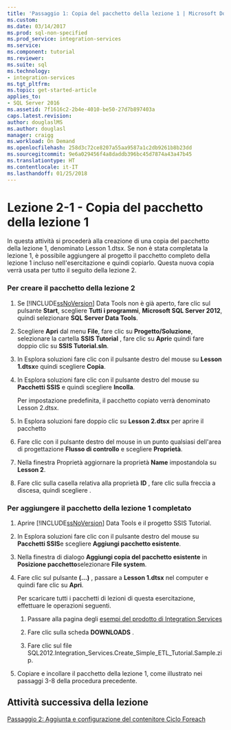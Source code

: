 ```yaml
---
title: 'Passaggio 1: Copia del pacchetto della lezione 1 | Microsoft Docs'
ms.custom: 
ms.date: 03/14/2017
ms.prod: sql-non-specified
ms.prod_service: integration-services
ms.service: 
ms.component: tutorial
ms.reviewer: 
ms.suite: sql
ms.technology:
- integration-services
ms.tgt_pltfrm: 
ms.topic: get-started-article
applies_to:
- SQL Server 2016
ms.assetid: 7f1616c2-2b4e-4010-be50-27d7b897403a
caps.latest.revision: 
author: douglaslMS
ms.author: douglasl
manager: craigg
ms.workload: On Demand
ms.openlocfilehash: 258d3c72ce8207a55aa9587a1c2db9261b8b23dd
ms.sourcegitcommit: 9e6a029456f4a8daddb396bc45d7874a43a47b45
ms.translationtype: HT
ms.contentlocale: it-IT
ms.lasthandoff: 01/25/2018
---
```

# <a name="lesson-2-1---copying-the-lesson-1-package"></a>Lezione 2-1 - Copia del pacchetto della lezione 1
In questa attività si procederà alla creazione di una copia del pacchetto della lezione 1, denominato Lesson 1.dtsx. Se non è stata completata la lezione 1, è possibile aggiungere al progetto il pacchetto completo della lezione 1 incluso nell'esercitazione e quindi copiarlo. Questa nuova copia verrà usata per tutto il seguito della lezione 2.  
  
### <a name="to-create-the-lesson-2-package"></a>Per creare il pacchetto della lezione 2  
  
1.  Se [!INCLUDE[ssNoVersion](../includes/ssnoversion-md.md)] Data Tools non è già aperto, fare clic sul pulsante **Start**, scegliere **Tutti i programmi**, **Microsoft SQL Server 2012**, quindi selezionare **SQL Server Data Tools**.  
  
2.  Scegliere **Apri** dal menu **File**, fare clic su **Progetto/Soluzione**, selezionare la cartella **SSIS Tutorial** , fare clic su **Apri**e quindi fare doppio clic su **SSIS Tutorial.sln**.  
  
3.  In Esplora soluzioni fare clic con il pulsante destro del mouse su **Lesson 1.dtsx**e quindi scegliere **Copia**.  
  
4.  In Esplora soluzioni fare clic con il pulsante destro del mouse su **Pacchetti SSIS** e quindi scegliere **Incolla**.  
  
    Per impostazione predefinita, il pacchetto copiato verrà denominato Lesson 2.dtsx.  
  
5.  In Esplora soluzioni fare doppio clic su **Lesson 2.dtsx** per aprire il pacchetto  
  
6.  Fare clic con il pulsante destro del mouse in un punto qualsiasi dell'area di progettazione **Flusso di controllo** e scegliere **Proprietà**.  
  
7.  Nella finestra Proprietà aggiornare la proprietà **Name** impostandola su **Lesson 2**.  
  
8.  Fare clic sulla casella relativa alla proprietà **ID** , fare clic sulla freccia a discesa, quindi scegliere **<Generate New ID>**.  
  
### <a name="to-add-the-completed-lesson-1-package"></a>Per aggiungere il pacchetto della lezione 1 completato  
  
1.  Aprire [!INCLUDE[ssNoVersion](../includes/ssnoversion-md.md)] Data Tools e il progetto SSIS Tutorial.  
  
2.  In Esplora soluzioni fare clic con il pulsante destro del mouse su **Pacchetti SSIS**e scegliere **Aggiungi pacchetto esistente**.  
  
3.  Nella finestra di dialogo **Aggiungi copia del pacchetto esistente** in **Posizione pacchetto**selezionare **File system**.  
  
4.  Fare clic sul pulsante **(…)** , passare a **Lesson 1.dtsx** nel computer e quindi fare clic su **Apri**.  
  
    Per scaricare tutti i pacchetti di lezioni di questa esercitazione, effettuare le operazioni seguenti.  
  
    1.  Passare alla pagina degli [esempi del prodotto di Integration Services](http://go.microsoft.com/fwlink/?LinkId=275027)  
  
    2.  Fare clic sulla scheda **DOWNLOADS** .  
  
    3.  Fare clic sul file SQL2012.Integration_Services.Create_Simple_ETL_Tutorial.Sample.zip.  
  
5.  Copiare e incollare il pacchetto della lezione 1, come illustrato nei passaggi 3-8 della procedura precedente.  
  
## <a name="next-task-in-lesson"></a>Attività successiva della lezione  
[Passaggio 2: Aggiunta e configurazione del contenitore Ciclo Foreach](../integration-services/lesson-2-2-adding-and-configuring-the-foreach-loop-container.md)  
  
